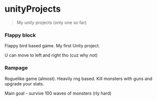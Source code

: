 # unityProjects

> My unity projects (only one so far)

### Flappy block

Flappy bird based game. My first Unity project.

U can move to left and right tho (cuz why not)

### Rampage

Roguelike game (almost). Heavily rng based. Kill monsters with guns and upgrade your stats.

Main goal - survive 100 waves of monsters (rly hard)
